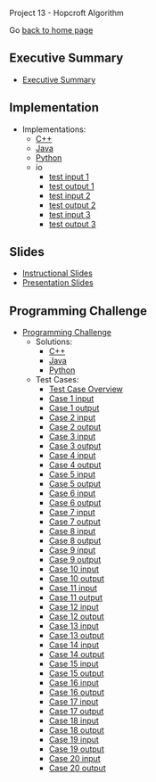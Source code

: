 
Project 13 - Hopcroft Algorithm

Go [back to home page](../../index.html)

<a name="overview"></a>Executive Summary
---------------------------------------

- [Executive Summary](./executiveSummary.pdf)

<a name="overview"></a>Implementation
---------------------------------------

- Implementations:
	- [C++](./implementation/HopcroftMinimizer.cpp)
	- [Java](./implementation/HopcroftMinimizer.java)
	- [Python](./implementation/hopcroft.py)
	- io
		- [test input 1](./implementation/io/sample.in.1)
		- [test output 1](./implementation/io/sample.out.1)
        - [test input 2](./implementation/io/sample.in.2)
		- [test output 2](./implementation/io/sample.out.2)
        - [test input 3](./implementation/io/sample.in.3)
		- [test output 3](./implementation/io/sample.out.3)


<a name="overview"></a>Slides
---------------------------------------

- [Instructional Slides](./slides/lecture_hopcrofts.pptx)
- [Presentation Slides](./slides/presentation_hopcrofts.pptx)


<a name="overview"></a>Programming Challenge
---------------------------------------

- [Programming Challenge](./programmingChallenge/problemStatement.pdf)
	- Solutions:
		- [C++](./programmingChallenge/solutions/solution.cpp)
		- [Java](./programmingChallenge/solutions/Solution.java)
		- [Python](./programmingChallenge/solutions/solution.py)
	- Test Cases:
		- [Test Case Overview](./programmingChallenge/io)
		- [Case 1 input](./programmingChallenge/io/all_final.in)
		- [Case 1 output](./programmingChallenge/io/all_final.out)
        - [Case 2 input](./programmingChallenge/io/cycle.in)
		- [Case 2 output](./programmingChallenge/io/cycle.out)
        - [Case 3 input](./programmingChallenge/io/no_final.in)
		- [Case 3 output](./programmingChallenge/io/no_final.out)
        - [Case 4 input](./programmingChallenge/io/random5.in)
		- [Case 4 output](./programmingChallenge/io/random5.out)
        - [Case 5 input](./programmingChallenge/io/random10.in)
		- [Case 5 output](./programmingChallenge/io/random10.out)
        - [Case 6 input](./programmingChallenge/io/random15.in)
		- [Case 6 output](./programmingChallenge/io/random15.out)
        - [Case 7 input](./programmingChallenge/io/random20.in)
		- [Case 7 output](./programmingChallenge/io/random20.out)
        - [Case 8 input](./programmingChallenge/io/random30.in)
		- [Case 8 output](./programmingChallenge/io/random30.out)
        - [Case 9 input](./programmingChallenge/io/random50.in)
		- [Case 9 output](./programmingChallenge/io/random50.out)
        - [Case 10 input](./programmingChallenge/io/random80.in)
		- [Case 10 output](./programmingChallenge/io/random80.out)
        - [Case 11 input](./programmingChallenge/io/random100.in)
		- [Case 11 output](./programmingChallenge/io/random100.out)
        - [Case 12 input](./programmingChallenge/io/random150.in)
		- [Case 12 output](./programmingChallenge/io/random150.out)
        - [Case 13 input](./programmingChallenge/io/random200.in)
		- [Case 13 output](./programmingChallenge/io/random200.out)
        - [Case 14 input](./programmingChallenge/io/random250.in)
		- [Case 14 output](./programmingChallenge/io/random250.out)
        - [Case 15 input](./programmingChallenge/io/random300.in)
		- [Case 15 output](./programmingChallenge/io/random300.out)
        - [Case 16 input](./programmingChallenge/io/same_start.in)
		- [Case 16 output](./programmingChallenge/io/same_start.out)
        - [Case 17 input](./programmingChallenge/io/sample.in)
		- [Case 17 output](./programmingChallenge/io/sample.out)
        - [Case 18 input](./programmingChallenge/io/simple.in)
		- [Case 18 output](./programmingChallenge/io/simple.out)
        - [Case 19 input](./programmingChallenge/io/singleton.in)
		- [Case 19 output](./programmingChallenge/io/singleton.out)
        - [Case 20 input](./programmingChallenge/io/unreachable.in)
		- [Case 20 output](./programmingChallenge/io/unreachable.out)

